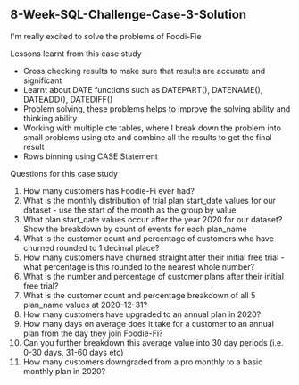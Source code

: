 ## 8-Week-SQL-Challenge-Case-3-Solution

I'm really excited to solve the problems of Foodi-Fie

Lessons learnt from this case study
* Cross checking results to make sure that results are accurate and significant
* Learnt about DATE functions such as DATEPART(), DATENAME(), DATEADD(), DATEDIFF()
* Problem solving, these problems helps to improve the solving ability and thinking ability
* Working with multiple cte tables, where I break down the problem into small problems using cte and combine all the results to get the final result
* Rows binning using CASE Statement

Questions for this case study
1.  How many customers has Foodie-Fi ever had?
2.  What is the monthly distribution of trial plan start_date values for our dataset - use the start of the month as the group by value
3.  What plan start_date values occur after the year 2020 for our dataset? Show the breakdown by count of events for each plan_name
4.  What is the customer count and percentage of customers who have churned rounded to 1 decimal place?
5.  How many customers have churned straight after their initial free trial - what percentage is this rounded to the nearest whole number?
6.  What is the number and percentage of customer plans after their initial free trial?
7.  What is the customer count and percentage breakdown of all 5 plan_name values at 2020-12-31?
8.  How many customers have upgraded to an annual plan in 2020?
9.  How many days on average does it take for a customer to an annual plan from the day they join Foodie-Fi?
10. Can you further breakdown this average value into 30 day periods (i.e. 0-30 days, 31-60 days etc)
11. How many customers downgraded from a pro monthly to a basic monthly plan in 2020?
